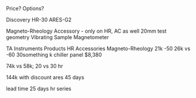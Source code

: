 Price? 
Options?

Discovery HR-30
ARES-G2

Magneto-Rheology Accessory - only on HR, AC as well 20mm test geometry
Vibrating Sample Magnetometer

TA Instruments
Products
HR Accessories
Magneto-Rheology 21k
-50 26k vs -60 30something k
chiller panel $8,380

74k vs 58k; 20 vs 30 hr

144k with discount ares 45 days

lead time 25 days hr series

